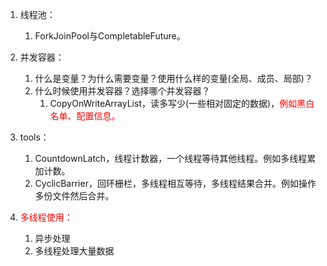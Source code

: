 

1. 线程池：  
    1. ForkJoinPool与CompletableFuture。  

2. 并发容器：  
    1. 什么是变量？为什么需要变量？使用什么样的变量(全局、成员、局部)？  
    2. 什么时候使用并发容器？选择哪个并发容器？  
        1. CopyOnWriteArrayList，读多写少(一些相对固定的数据)，<font color = "red">例如黑白名单、配置信息。</font>  

3. tools：  
    1. CountdownLatch，线程计数器，一个线程等待其他线程。例如多线程累加计数。  
    2. CyclicBarrier，回环栅栏，多线程相互等待，多线程结果合并。例如操作多份文件然后合并。  

4. <font color = "red">多线程使用：</font>  
    1. 异步处理
    2. 多线程处理大量数据
    